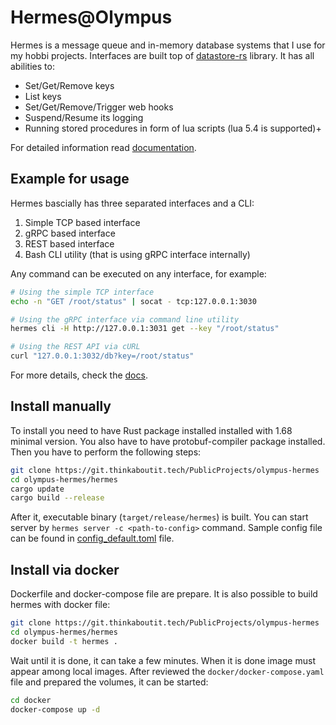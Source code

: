 # Hermes@Olympus

Hermes is a message queue and in-memory database systems that I use for my hobbi projects. Interfaces are built top of [datastore-rs](https://git.thinkaboutit.tech/PublicProjects/datastore-rs) library. It has all abilities to:
- Set/Get/Remove keys
- List keys
- Set/Get/Remove/Trigger web hooks
- Suspend/Resume its logging
- Running stored procedures in form of lua scripts (lua 5.4 is supported)+

For detailed information read [documentation](./docs/README.md).

## Example for usage

Hermes bascially has three separated interfaces and a CLI:
1. Simple TCP based interface
2. gRPC based interface
3. REST based interface
4. Bash CLI utility (that is using gRPC interface internally)

Any command can be executed on any interface, for example:
```bash
# Using the simple TCP interface
echo -n "GET /root/status" | socat - tcp:127.0.0.1:3030

# Using the gRPC interface via command line utility
hermes cli -H http://127.0.0.1:3031 get --key "/root/status"

# Using the REST API via cURL
curl "127.0.0.1:3032/db?key=/root/status"
```

For more details, check the [docs](docs/README.md).

## Install manually

To install you need to have Rust package installed installed with 1.68 minimal version. You also have to have protobuf-compiler package installed.
Then you have to perform the following steps:
```bash
git clone https://git.thinkaboutit.tech/PublicProjects/olympus-hermes
cd olympus-hermes/hermes
cargo update
cargo build --release
```

After it, executable binary (`target/release/hermes`) is built. You can start server by `hermes server -c <path-to-config>` command. Sample config file can be found in [config_default.toml](hermes/config_default.toml) file.

## Install via docker

Dockerfile and docker-compose file are prepare. It is also possible to build hermes with docker file:
```bash
git clone https://git.thinkaboutit.tech/PublicProjects/olympus-hermes
cd olympus-hermes/hermes
docker build -t hermes .
```

Wait until it is done, it can take a few minutes. When it is done image must appear among local images. After reviewed the `docker/docker-compose.yaml` file and prepared the volumes, it can be started:
```bash
cd docker
docker-compose up -d
```

